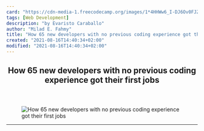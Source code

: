 ```yaml
---
card: "https://cdn-media-1.freecodecamp.org/images/1*4HHWw6_I-DJ6Ov0FJZYpDg.jpeg"
tags: [Web Development]
description: "by Evaristo Caraballo"
author: "Milad E. Fahmy"
title: "How 65 new developers with no previous coding experience got their first jobs"
created: "2021-08-16T14:40:34+02:00"
modified: "2021-08-16T14:40:34+02:00"
---
```

<div class="site-wrapper">
<main id="site-main" class="site-main outer">
<div class="inner">
<article class="post-full post tag-web-development tag-data tag-analysis tag-tech tag-life-lessons ">
<header class="post-full-header">
<h1 class="post-full-title">How 65 new developers with no previous coding experience got their first jobs</h1>
</header>
<figure class="post-full-image">
<picture>
<source media="(max-width: 700px)" sizes="1px" srcset="data:image/gif;base64,R0lGODlhAQABAIAAAAAAAP///yH5BAEAAAAALAAAAAABAAEAAAIBRAA7 1w">
<source media="(min-width: 701px)" sizes="(max-width: 800px) 400px,
(max-width: 1170px) 700px,
1400px" srcset="https://cdn-media-1.freecodecamp.org/images/1*4HHWw6_I-DJ6Ov0FJZYpDg.jpeg 300w,
https://cdn-media-1.freecodecamp.org/images/1*4HHWw6_I-DJ6Ov0FJZYpDg.jpeg 600w,
https://cdn-media-1.freecodecamp.org/images/1*4HHWw6_I-DJ6Ov0FJZYpDg.jpeg 1000w,
https://cdn-media-1.freecodecamp.org/images/1*4HHWw6_I-DJ6Ov0FJZYpDg.jpeg 2000w">
<img onerror="this.style.display='none'" src="https://cdn-media-1.freecodecamp.org/images/1*4HHWw6_I-DJ6Ov0FJZYpDg.jpeg" alt="How 65 new developers with no previous coding experience got their first jobs">
</picture>
</figure>
<section class="post-full-content">
<div class="post-content medium-migrated-article">
</div>
<hr>
</section>
</article>
</div>
</main>
</div>
<!-- Google Tag Manager (noscript) -->
<!-- End Google Tag Manager (noscript) -->
